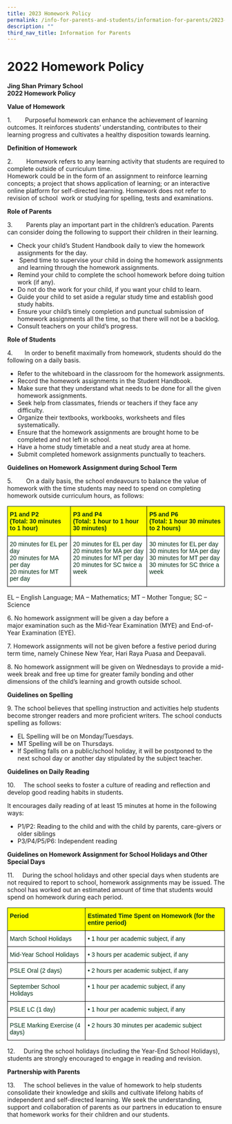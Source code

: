 ```yaml
---
title: 2023 Homework Policy
permalink: /info-for-parents-and-students/information-for-parents/2023-homework-policy/
description: ""
third_nav_title: Information for Parents
---
```

# **2022 Homework Policy**

**Jing Shan Primary School**  
**2022 Homework Policy**

**Value of Homework**

1.&nbsp;&nbsp;&nbsp;&nbsp;&nbsp;&nbsp;&nbsp;&nbsp;Purposeful homework can enhance the achievement of learning outcomes. It reinforces students’&nbsp;understanding, contributes to their learning progress and cultivates a healthy disposition towards learning.

**Definition of Homework**

2.&nbsp;&nbsp;&nbsp;&nbsp;&nbsp;&nbsp;&nbsp;&nbsp;Homework refers to any learning activity that students are required to complete outside of curriculum time.   
Homework could be in the form of an assignment to reinforce learning concepts; a project that shows application of learning; or an interactive online&nbsp;platform&nbsp;for self-directed learning. Homework does not refer to revision of school&nbsp;&nbsp;work or studying for spelling, tests and examinations.

**Role of Parents**

3.&nbsp;&nbsp;&nbsp;&nbsp;&nbsp;&nbsp;&nbsp;&nbsp;Parents play an important part in the children’s&nbsp;education. Parents can consider doing the following to support&nbsp;their children in&nbsp;their&nbsp;learning.

* Check your child’s Student Handbook daily to view the homework assignments for the day.
* &nbsp;Spend time to supervise your child in doing the homework assignments and learning through the&nbsp;homework assignments.
* Remind your child to complete the school homework before doing tuition work (if any).
* Do not do the work for your child, if you want your child to learn.
* Guide your child to set aside a regular study time and establish good study habits.
* Ensure your child’s timely completion and punctual submission of homework assignments all the time, so that&nbsp;there will not be a backlog.
* Consult teachers on your child’s progress.

**Role of Students**

4.&nbsp;&nbsp;&nbsp;&nbsp;&nbsp;&nbsp;&nbsp;In order to benefit maximally from&nbsp;homework, students should do the following on a daily basis.

* Refer to the whiteboard in the classroom for the homework assignments.
* Record the homework assignments in the Student Handbook.
* Make sure that they understand what needs to be done for all the given homework assignments.
* Seek help from classmates, friends or teachers if they face any difficulty.
* Organize their textbooks, workbooks, worksheets and files systematically.
* Ensure that the homework assignments are brought home to be completed and not left in school.
* Have a home study timetable and a neat study area at home. &nbsp;
* Submit completed homework assignments punctually to teachers.

**Guidelines on Homework Assignment during School Term**

5.&nbsp;&nbsp;&nbsp;&nbsp;&nbsp;&nbsp;&nbsp;&nbsp;On a daily basis, the&nbsp;school endeavours to balance the value of homework with the time students may need to&nbsp;spend on completing homework outside curriculum hours, as follows:

<table style="border-collapse:collapse;border-spacing:0" class="tg"><thead><tr><th style="background-color:#FF0;border-color:#002d13;border-style:solid;border-width:1px;color:#002d13;font-family:Arial, sans-serif;font-size:14px;font-weight:bold;overflow:hidden;padding:10px 5px;text-align:left;vertical-align:top;word-break:normal">P1 and P2<br>(Total: 30 minutes to 1 hour)</th><th style="background-color:#FF0;border-color:black;border-style:solid;border-width:1px;color:#002d13;font-family:Arial, sans-serif;font-size:14px;font-weight:bold;overflow:hidden;padding:10px 5px;text-align:left;vertical-align:top;word-break:normal">P3 and P4<br>(Total: 1 hour to 1 hour 30 minutes)</th><th style="background-color:#FF0;border-color:black;border-style:solid;border-width:1px;color:#002d13;font-family:Arial, sans-serif;font-size:14px;font-weight:bold;overflow:hidden;padding:10px 5px;text-align:left;vertical-align:top;word-break:normal">P5 and P6<br>(Total: 1 hour 30 minutes to 2 hours)</th></tr></thead><tbody><tr><td style="background-color:#FFF;border-color:black;border-style:solid;border-width:1px;color:#002d13;font-family:Arial, sans-serif;font-size:14px;overflow:hidden;padding:10px 5px;text-align:left;vertical-align:top;word-break:normal">20 minutes for EL per day<br>20 minutes for MA per day<br>20 minutes for MT per day</td><td style="background-color:#FFF;border-color:black;border-style:solid;border-width:1px;color:#002d13;font-family:Arial, sans-serif;font-size:14px;overflow:hidden;padding:10px 5px;text-align:left;vertical-align:top;word-break:normal">20 minutes for EL per day<br>20 minutes for MA per day<br>20 minutes for MT per day<br>20 minutes for SC twice a week</td><td style="background-color:#FFF;border-color:black;border-style:solid;border-width:1px;color:#002d13;font-family:Arial, sans-serif;font-size:14px;overflow:hidden;padding:10px 5px;text-align:left;vertical-align:top;word-break:normal">30 minutes for EL per day<br>30 minutes for MA per day<br>30 minutes for MT per day<br>30 minutes for SC thrice a week</td></tr></tbody></table>
EL – English Language; MA – Mathematics; MT – Mother Tongue; SC – Science


6.&nbsp;No homework assignment will be given a day before a major&nbsp;examination&nbsp;such as the Mid-Year Examination (MYE) and End-of-Year Examination (EYE).

7.&nbsp;Homework assignments will not be given before a festive period during term time, namely Chinese New Year,&nbsp;Hari Raya Puasa and Deepavali.

8.&nbsp;No homework assignment will be given on Wednesdays to provide a mid-week break and free up time for&nbsp;greater family bonding and other dimensions of the child’s learning and growth outside school.

**Guidelines on Spelling**

9.&nbsp;The school believes that spelling instruction and activities help students become stronger readers and more&nbsp;proficient writers. The school conducts spelling as follows:

* EL Spelling will be on Monday/Tuesdays.
* MT Spelling will be on Thursdays.
* If Spelling falls on a public/school holiday, it will be postponed to the next school day or another day&nbsp;stipulated by the subject teacher.

**Guidelines on Daily Reading**

10.&nbsp;&nbsp;&nbsp;&nbsp;&nbsp;The school seeks to foster a culture of reading and reflection and develop good reading habits in students.

It encourages daily reading of at least 15 minutes at home in the following ways:

* P1/P2: Reading to the child and with the child by parents, care-givers or older siblings
* P3/P4/P5/P6: Independent reading

**Guidelines on Homework Assignment for School Holidays and Other Special Days**

11.&nbsp;&nbsp;&nbsp;&nbsp;&nbsp;During the school holidays and other special days when students are not required to report to school,&nbsp;homework assignments may be issued. The school has worked out an estimated amount of time that students would spend on homework during each period.


<table style="border-collapse:collapse;border-spacing:0" class="tg"><thead><tr><th style="background-color:#FF0;border-color:#002d13;border-style:solid;border-width:1px;color:#002d13;font-family:Arial, sans-serif;font-size:14px;font-weight:bold;overflow:hidden;padding:10px 5px;text-align:left;vertical-align:top;word-break:normal">Period</th><th style="background-color:#FF0;border-color:black;border-style:solid;border-width:1px;color:#002d13;font-family:Arial, sans-serif;font-size:14px;font-weight:bold;overflow:hidden;padding:10px 5px;text-align:left;vertical-align:top;word-break:normal">Estimated Time Spent on Homework (for the entire period)</th></tr></thead><tbody><tr><td style="background-color:#FFF;border-color:black;border-style:solid;border-width:1px;color:#002d13;font-family:Arial, sans-serif;font-size:14px;overflow:hidden;padding:10px 5px;text-align:left;vertical-align:top;word-break:normal">March School Holidays</td><td style="background-color:#FFF;border-color:black;border-style:solid;border-width:1px;color:#002d13;font-family:Arial, sans-serif;font-size:14px;overflow:hidden;padding:10px 5px;text-align:left;vertical-align:top;word-break:normal">• 1 hour per academic subject, if any</td></tr><tr><td style="background-color:#FFF;border-color:black;border-style:solid;border-width:1px;color:#002d13;font-family:Arial, sans-serif;font-size:14px;overflow:hidden;padding:10px 5px;text-align:left;vertical-align:top;word-break:normal">Mid-Year School Holidays</td><td style="background-color:#FFF;border-color:black;border-style:solid;border-width:1px;color:#002d13;font-family:Arial, sans-serif;font-size:14px;overflow:hidden;padding:10px 5px;text-align:left;vertical-align:top;word-break:normal">• 3 hours per academic subject, if any</td></tr><tr><td style="background-color:#FFF;border-color:black;border-style:solid;border-width:1px;color:#002d13;font-family:Arial, sans-serif;font-size:14px;overflow:hidden;padding:10px 5px;text-align:left;vertical-align:top;word-break:normal">PSLE Oral (2 days)</td><td style="background-color:#FFF;border-color:black;border-style:solid;border-width:1px;color:#002d13;font-family:Arial, sans-serif;font-size:14px;overflow:hidden;padding:10px 5px;text-align:left;vertical-align:top;word-break:normal">• 2 hours per academic subject, if any</td></tr><tr><td style="background-color:#FFF;border-color:black;border-style:solid;border-width:1px;color:#002d13;font-family:Arial, sans-serif;font-size:14px;overflow:hidden;padding:10px 5px;text-align:left;vertical-align:top;word-break:normal">September School Holidays</td><td style="background-color:#FFF;border-color:black;border-style:solid;border-width:1px;color:#002d13;font-family:Arial, sans-serif;font-size:14px;overflow:hidden;padding:10px 5px;text-align:left;vertical-align:top;word-break:normal">• 1 hour per academic subject, if any</td></tr><tr><td style="background-color:#FFF;border-color:black;border-style:solid;border-width:1px;color:#002d13;font-family:Arial, sans-serif;font-size:14px;overflow:hidden;padding:10px 5px;text-align:left;vertical-align:top;word-break:normal">PSLE LC (1 day)</td><td style="background-color:#FFF;border-color:black;border-style:solid;border-width:1px;color:#002d13;font-family:Arial, sans-serif;font-size:14px;overflow:hidden;padding:10px 5px;text-align:left;vertical-align:top;word-break:normal">• 1 hour per academic subject, if any</td></tr><tr><td style="background-color:#FFF;border-color:black;border-style:solid;border-width:1px;color:#002d13;font-family:Arial, sans-serif;font-size:14px;overflow:hidden;padding:10px 5px;text-align:left;vertical-align:top;word-break:normal">PSLE Marking Exercise (4 days)</td><td style="background-color:#FFF;border-color:black;border-style:solid;border-width:1px;color:#002d13;font-family:Arial, sans-serif;font-size:14px;overflow:hidden;padding:10px 5px;text-align:left;vertical-align:top;word-break:normal">• 2 hours 30 minutes per academic subject</td></tr></tbody></table>


12.&nbsp;&nbsp;&nbsp;&nbsp;&nbsp;During the school holidays (including the Year-End School Holidays), students are strongly encouraged to engage in reading and revision.

**Partnership with Parents**

13.&nbsp;&nbsp;&nbsp;&nbsp;&nbsp;The school believes in the value of homework to help students consolidate their knowledge and skills and cultivate lifelong habits of independent and self-directed learning. We seek the understanding, support and collaboration of parents as our partners in education to ensure that homework works for their children and our students.